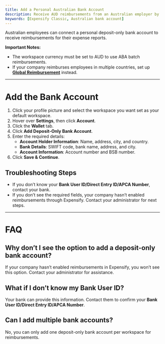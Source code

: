 ```yaml
---
title: Add a Personal Australian Bank Account
description: Receive AUD reimbursements from an Australian employer by adding your banking information
keywords: [Expensify Classic, Australian bank account]
---
```

<div id="expensify-classic" markdown="1">

Australian employees can connect a personal deposit-only bank account to receive reimbursements for their expense reports.  

**Important Notes:**
- The workspace currency must be set to AUD to use ABA batch reimbursements.  
- If your company reimburses employees in multiple countries, set up **[Global Reimbursement](https://help.expensify.com/articles/expensify-classic/bank-accounts-and-payments/bank-accounts/Enable-Global-Reimbursements)** instead.  

---

# Add the Bank Account  

1. Click your profile picture and select the workspace you want set as your default workspace. 
2. Hover over **Settings**, then click **Account**.  
3. Click the **Wallet** tab.  
4. Click **Add Deposit-Only Bank Account**.  
5. Enter the required details:  
   - **Account Holder Information**: Name, address, city, and country.  
   - **Bank Details**: SWIFT code, bank name, address, and city.  
   - **Account Information**: Account number and BSB number.  
6. Click **Save & Continue**.  

## Troubleshooting Steps

- If you don’t know your **Bank User ID/Direct Entry ID/APCA Number**, contact your bank.  
- If you don’t see the required fields, your company hasn’t enabled reimbursements through Expensify. Contact your administrator for next steps.  

---

# FAQ  

## Why don’t I see the option to add a deposit-only bank account?  
If your company hasn’t enabled reimbursements in Expensify, you won’t see this option. Contact your administrator for assistance.  

## What if I don’t know my Bank User ID?  
Your bank can provide this information. Contact them to confirm your **Bank User ID/Direct Entry ID/APCA Number**.  

## Can I add multiple bank accounts?  
No, you can only add one deposit-only bank account per workspace for reimbursements.

</div>
